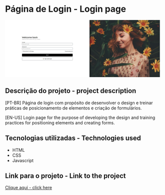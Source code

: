 # Página de Login - Login page

<img src="https://github.com/nathan-fontenele/LoginPage/blob/main/assets/screenshot/screenshot.jpeg">

## Descrição do projeto - project description
[PT-BR]
Página de login com propósito de desenvolver o design e treinar práticas de posicionamento de elementos e criação de formulários.

[EN-US]
Login page for the purpose of developing the design and training practices for positioning elements and creating forms.

## Tecnologias utilizadas - Technologies used
 - HTML
 - CSS
 - Javascript
## Link para o projeto - Link to the project
[Clique aqui - click here](https://nathan-fontenele.github.io/LoginPage/)

